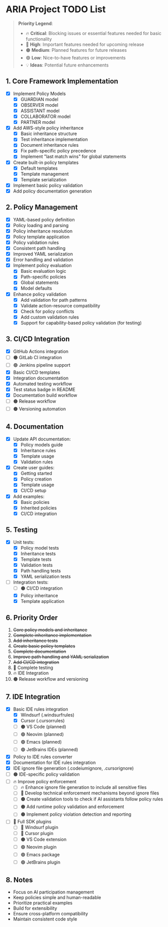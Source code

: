 # ARIA Project TODO List

> **Priority Legend**:
> - 🔥 **Critical**: Blocking issues or essential features needed for basic functionality
> - 🔴 **High**: Important features needed for upcoming release
> - 🟠 **Medium**: Planned features for future releases
> - 🟢 **Low**: Nice-to-have features or improvements
> - 💡 **Ideas**: Potential future enhancements

## 1. Core Framework Implementation
- [x] Implement Policy Models
  * [x] GUARDIAN model
  * [x] OBSERVER model
  * [x] ASSISTANT model
  * [x] COLLABORATOR model
  * [x] PARTNER model
- [x] Add AWS-style policy inheritance
  * [x] Basic inheritance structure
  * [x] Test inheritance implementation
  * [x] Document inheritance rules
  * [x] Fix path-specific policy precedence
  * [x] Implement "last match wins" for global statements
- [x] Create built-in policy templates
  * [x] Default templates
  * [x] Template management
  * [x] Template serialization
- [x] Implement basic policy validation
- [x] Add policy documentation generation

## 2. Policy Management
- [x] YAML-based policy definition
- [x] Policy loading and parsing
- [x] Policy inheritance resolution
- [x] Policy template application
- [x] Policy validation rules
- [x] Consistent path handling
- [x] Improved YAML serialization
- [x] Error handling and validation
- [x] Implement policy evaluation
  * [x] Basic evaluation logic
  * [x] Path-specific policies
  * [x] Global statements
  * [x] Model defaults
- [x] Enhance policy validation
  * [x] Add validation for path patterns
  * [x] Validate action-resource compatibility
  * [x] Check for policy conflicts
  * [x] Add custom validation rules
  * [x] Support for capability-based policy validation (for testing)

## 3. CI/CD Integration
- [x] GitHub Actions integration
- [ ] 🟠 GitLab CI integration
- [ ] 🟢 Jenkins pipeline support
- [x] Basic CI/CD templates
- [x] Integration documentation
- [x] Automated testing workflow
- [x] Test status badge in README
- [x] Documentation build workflow
- [ ] 🟠 Release workflow
- [ ] 🟠 Versioning automation

## 4. Documentation
- [x] Update API documentation:
  * [x] Policy models guide
  * [x] Inheritance rules
  * [x] Template usage
  * [x] Validation rules
- [x] Create user guides:
  * [x] Getting started
  * [x] Policy creation
  * [x] Template usage
  * [x] CI/CD setup
- [x] Add examples:
  * [x] Basic policies
  * [x] Inherited policies
  * [x] CI/CD integration

## 5. Testing
- [x] Unit tests:
  * [x] Policy model tests
  * [x] Inheritance tests
  * [x] Template tests
  * [x] Validation tests
  * [x] Path handling tests
  * [x] YAML serialization tests
- [ ] Integration tests:
  * [ ] 🟠 CI/CD integration
  * [x] Policy inheritance
  * [x] Template application

## 6. Priority Order
1. ~~Core policy models and inheritance~~ 
2. ~~Complete inheritance implementation~~
3. ~~Add inheritance tests~~
4. ~~Create basic policy templates~~
5. ~~Complete documentation~~
6. ~~Improve path handling and YAML serialization~~
7. ~~Add CI/CD integration~~
8. 🔴 Complete testing
9. 🔥 IDE Integration
10. 🟠 Release workflow and versioning

## 7. IDE Integration
- [x] Basic IDE rules integration
  * [x] Windsurf (.windsurfrules)
  * [x] Cursor (.cursorrules)
  * [ ] 🟠 VS Code (planned)
  * [ ] 🟢 Neovim (planned)
  * [ ] 🟢 Emacs (planned)
  * [ ] 🟢 JetBrains IDEs (planned)
- [x] Policy to IDE rules converter
- [x] Documentation for IDE rules integration
- [x] IDE ignore file generation (.codeiumignore, .cursorignore)
- [ ] 🟠 IDE-specific policy validation
- [ ] 🔥 Improve policy enforcement
  * [ ] 🔥 Enhance ignore file generation to include all sensitive files
  * [ ] 🔴 Develop technical enforcement mechanisms beyond ignore files
  * [ ] 🟠 Create validation tools to check if AI assistants follow policy rules
  * [ ] 🟠 Add runtime policy validation and enforcement
  * [ ] 🟠 Implement policy violation detection and reporting
- [ ] 🔴 Full SDK plugins
  * [ ] 🔴 Windsurf plugin
  * [ ] 🔴 Cursor plugin
  * [ ] 🟠 VS Code extension
  * [ ] 🟢 Neovim plugin
  * [ ] 🟢 Emacs package
  * [ ] 🟢 JetBrains plugin

## 8. Notes
- Focus on AI participation management
- Keep policies simple and human-readable
- Prioritize practical examples
- Build for extensibility
- Ensure cross-platform compatibility
- Maintain consistent code style